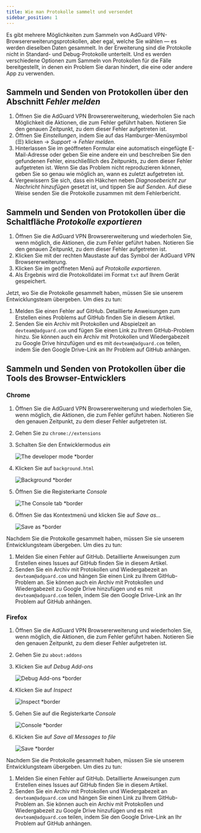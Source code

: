 ```yaml
---
title: Wie man Protokolle sammelt und versendet
sidebar_position: 1
---
```


Es gibt mehrere Möglichkeiten zum Sammeln von AdGuard VPN-Browsererweiterungsprotokollen, aber egal, welche Sie wählen — es werden dieselben Daten gesammelt. In der Erweiterung sind die Protokolle nicht in Standard- und Debug-Protokolle unterteilt. Und es werden verschiedene Optionen zum Sammeln von Protokollen für die Fälle bereitgestellt, in denen ein Problem Sie daran hindert, die eine oder andere App zu verwenden.

## Sammeln und Senden von Protokollen über den Abschnitt *Fehler melden*

1.  Öffnen Sie die AdGuard VPN Browsererweiterung, wiederholen Sie nach Möglichkeit die Aktionen, die zum Fehler geführt haben. Notieren Sie den genauen Zeitpunkt, zu dem dieser Fehler aufgetreten ist.
2.  Öffnen Sie *Einstellungen*, indem Sie auf das Hamburger-Menüsymbol (☰) klicken → *Support* → *Fehler melden*.
3.  Hinterlassen Sie im geöffneten Formular eine automatisch eingefügte E-Mail-Adresse oder geben Sie eine andere ein und beschreiben Sie den gefundenen Fehler, einschließlich des Zeitpunkts, zu dem dieser Fehler aufgetreten ist. Wenn Sie das Problem nicht reproduzieren können, geben Sie so genau wie möglich an, wann es zuletzt aufgetreten ist.
4.  Vergewissern Sie sich, dass ein Häkchen neben *Diagnosebericht zur Nachricht hinzufügen* gesetzt ist, und tippen Sie auf *Senden*. Auf diese Weise senden Sie die Protokolle zusammen mit dem Fehlerbericht.

## Sammeln und Senden von Protokollen über die Schaltfläche *Protokolle exportieren*

1.  Öffnen Sie die AdGuard VPN Browsererweiterung und wiederholen Sie, wenn möglich, die Aktionen, die zum Fehler geführt haben. Notieren Sie den genauen Zeitpunkt, zu dem dieser Fehler aufgetreten ist.
2.  Klicken Sie mit der rechten Maustaste auf das Symbol der AdGuard VPN Browsererweiterung.
3.  Klicken Sie im geöffneten Menü auf *Protokolle exportieren*.
4.  Als Ergebnis wird die Protokolldatei im Format `txt` auf Ihrem Gerät gespeichert.

Jetzt, wo Sie die Protokolle gesammelt haben, müssen Sie sie unserem Entwicklungsteam übergeben. Um dies zu tun:

1.  Melden Sie einen Fehler auf GitHub. Detaillierte Anweisungen zum Erstellen eines Problems auf GitHub finden Sie in diesem Artikel.
2.  Senden Sie ein Archiv mit Protokollen und Abspielzeit an `devteam@adguard.com` und fügen Sie einen Link zu Ihrem GitHub-Problem hinzu. Sie können auch ein Archiv mit Protokollen und Wiedergabezeit zu Google Drive hinzufügen und es mit `devteam@adguard.com` teilen, indem Sie den Google Drive-Link an Ihr Problem auf GitHub anhängen.

## Sammeln und Senden von Protokollen über die Tools des Browser-Entwicklers

### Chrome

1.  Öffnen Sie die AdGuard VPN Browsererweiterung und wiederholen Sie, wenn möglich, die Aktionen, die zum Fehler geführt haben. Notieren Sie den genauen Zeitpunkt, zu dem dieser Fehler aufgetreten ist.
2.  Gehen Sie zu `chrome://extensions`
3.  Schalten Sie den Entwicklermodus *ein*

    ![The developer mode *border](https://cdn.adguardvpn.com/content/kb/vpn/browser_extension/dev_mode.png)

4.  Klicken Sie auf `background.html`

    ![Background *border](https://cdn.adguardvpn.com/content/kb/vpn/browser_extension/backgroung.png)

5.  Öffnen Sie die Registerkarte *Сonsole*

    ![The Console tab *border](https://cdn.adguardvpn.com/content/kb/vpn/browser_extension/console.png)

6.  Öffnen Sie das Kontextmenü und klicken Sie auf *Save as…*

    ![Save as *border](https://cdn.adguardvpn.com/content/kb/vpn/browser_extension/save.png)

Nachdem Sie die Protokolle gesammelt haben, müssen Sie sie unserem Entwicklungsteam übergeben. Um dies zu tun:

1.  Melden Sie einen Fehler auf GitHub. Detaillierte Anweisungen zum Erstellen eines Issues auf GitHub finden Sie in diesem Artikel.
2.  Senden Sie ein Archiv mit Protokollen und Wiedergabezeit an `devteam@adguard.com` und hängen Sie einen Link zu Ihrem GitHub-Problem an. Sie können auch ein Archiv mit Protokollen und Wiedergabezeit zu Google Drive hinzufügen und es mit `devteam@adguard.com` teilen, indem Sie den Google Drive-Link an Ihr Problem auf GitHub anhängen.

### Firefox

1.  Öffnen Sie die AdGuard VPN Browsererweiterung und wiederholen Sie, wenn möglich, die Aktionen, die zum Fehler geführt haben. Notieren Sie den genauen Zeitpunkt, zu dem dieser Fehler aufgetreten ist.
2.  Gehen Sie zu `about:addons`
3.  Klicken Sie auf *Debug Add-ons*

    ![Debug Add-ons *border](https://cdn.adguardvpn.com/content/kb/vpn/browser_extension/add-ons.png)

4.  Klicken Sie auf *Inspect*

    ![Inspect *border](https://cdn.adguardvpn.com/content/kb/vpn/browser_extension/inspect.png)

5.  Gehen Sie auf die Registerkarte *Console*

    ![Console *border](https://cdn.adguardvpn.com/content/kb/vpn/browser_extension/ff_console.png)

6.  Klicken Sie auf *Save all Messages to file*

    ![Save *border](https://cdn.adguardvpn.com/content/kb/vpn/browser_extension/save-to-file.png)

Nachdem Sie die Protokolle gesammelt haben, müssen Sie sie unserem Entwicklungsteam übergeben. Um dies zu tun:

1.  Melden Sie einen Fehler auf GitHub. Detaillierte Anweisungen zum Erstellen eines Issues auf GitHub finden Sie in diesem Artikel.
2.  Senden Sie ein Archiv mit Protokollen und Wiedergabezeit an `devteam@adguard.com` und hängen Sie einen Link zu Ihrem GitHub-Problem an. Sie können auch ein Archiv mit Protokollen und Wiedergabezeit zu Google Drive hinzufügen und es mit `devteam@adguard.com` teilen, indem Sie den Google Drive-Link an Ihr Problem auf GitHub anhängen.